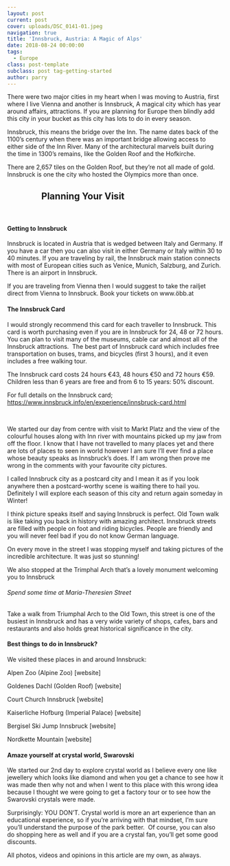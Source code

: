 ```yaml
---
layout: post
current: post
cover: uploads/DSC_0141-01.jpeg
navigation: true
title: 'Innsbruck, Austria: A Magic of Alps'
date: 2018-08-24 00:00:00
tags:
  - Europe
class: post-template
subclass: post tag-getting-started
author: parry
---
```


There were two major cities in my heart when I was moving to Austria, first where I live Vienna and another is Innsbruck, A magical city which has year around affairs, attractions. If you are planning for Europe then blindly add this city in your bucket as this city has lots to do in every season.

Innsbruck, this means the bridge over the Inn. The name dates back of the 1100’s century when there was an important bridge allowing access to either side of the Inn River. Many of the architectural marvels built during the time in 1300’s remains, like the Golden Roof and the Hofkirche.

There are 2,657 tiles on the Golden Roof, but they’re not all made of gold. Innsbruck is one the city who hosted the Olympics more than once.

## &nbsp; &nbsp; &nbsp; &nbsp; &nbsp; &nbsp; &nbsp; &nbsp; Planning Your Visit

&nbsp;

#### Getting to Innsbruck

Innsbruck is located in Austria that is wedged between Italy and Germany. If you have a car then you can also visit in either Germany or Italy within 30 to 40 minutes. If you are traveling by rail, the Innsbruck main station connects with most of European cities such as Venice, Munich, Salzburg, and Zurich. There is an airport in Innsbruck.

If you are traveling from Vienna then I would suggest to take the railjet direct from Vienna to Innsbruck. Book your tickets on www.&ouml;bb.at

#### The Innsbruck Card

I would strongly recommend this card for each traveller to Innsbruck. This card is worth purchasing even if you are in Innsbruck for 24, 48 or 72 hours. You can plan to visit many of the museums, cable car and almost all of the Innsbruck attractions. &nbsp;The best part of Innsbruck card which includes free transportation on buses, trams, and bicycles (first 3 hours), and it even includes a free walking tour.

The Innsbruck card costs 24 hours €43, 48 hours €50 and 72 hours €59. Children less than 6 years are free and from 6 to 15 years: 50% discount.

For full details on the Innsbruck card; https://www.innsbruck.info/en/experience/innsbruck-card.html

&nbsp;

We started our day from centre with visit to Markt Platz and the view of the colourful houses along with Inn river with mountains picked up my jaw from off the floor. I know that I have not travelled to many places yet and there are lots of places to seen in world however I am sure I’ll ever find a place whose beauty speaks as Innsbruck’s does. If I am wrong then prove me wrong in the comments with your favourite city pictures.

I called Innsbruck city as a postcard city and I mean it as if you look anywhere then a postcard-worthy scene is waiting there to hail you. Definitely I will explore each season of this city and return again someday in Winter!

I think picture speaks itself and saying Innsbruck is perfect. Old Town walk is like taking you back in history with amazing architect. Innsbruck streets are filled with people on foot and riding bicycles. People are friendly and you will never feel bad if you do not know German language.

On every move in the street I was stopping myself and taking pictures of the incredible architecture. It was just so stunning!

We also stopped at the Trimphal Arch that’s a lovely monument welcoming you to Innsbruck

###### Spend some time at Maria-Theresien Street

Take a walk from Triumphal Arch to the Old Town, this street is one of the busiest in Innsbruck and has a very wide variety of shops, cafes, bars and restaurants and also holds great historical significance in the city.

#### Best things to do in Innsbruck?

We visited these places in and around Innsbruck:

Alpen Zoo (Alpine Zoo) [website]

Goldenes Dachl (Golden Roof) [website]

Court Church Innsbruck [website]

Kaiserliche Hofburg (Imperial Palace) [website]

Bergisel Ski Jump Innsbruck [website]

Nordkette Mountain [website]

#### Amaze yourself at crystal world, Swarovski

We started our 2nd day to explore crystal world as I believe every one like jewellery which looks like diamond and when you get a chance to see how it was made then why not and when I went to this place with this wrong idea because I thought we were going to get a factory tour or to see how the Swarovski crystals were made.

Surprisingly: YOU DON’T. Crystal world is more an art experience than an educational experience, so if you’re arriving with that mindset, I’m sure you’ll understand the purpose of the park better. &nbsp;Of course, you can also do shopping here as well and if you are a crystal fan, you’ll get some good discounts.

All photos, videos and opinions in this article are my own, as always.

&nbsp;

&nbsp;

&nbsp;

&nbsp;
